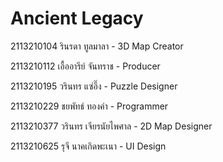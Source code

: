 # Ancient Legacy
2113210104 รินรดา ทูลมาลา - 3D Map Creator

2113210112 เอื้ออารีย์ จันทราช  - Producer

2113210195 วรินทร แซ่อึ๊ง - Puzzle Designer

2113210229 ชยพัทธ์ ทองคำ - Programmer

2113210377 วรินทร เจียรนัยไพศาล - 2D Map Designer

2113210625 รุจี นาคเกิดพะเนา - UI Design 

